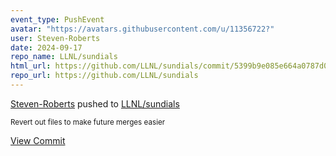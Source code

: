 ```yaml
---
event_type: PushEvent
avatar: "https://avatars.githubusercontent.com/u/11356722?"
user: Steven-Roberts
date: 2024-09-17
repo_name: LLNL/sundials
html_url: https://github.com/LLNL/sundials/commit/5399b9e085e664a0787d0853f484aac192e87b65
repo_url: https://github.com/LLNL/sundials
---
```


<a href='https://github.com/Steven-Roberts' target='_blank'>Steven-Roberts</a> pushed to <a href='https://github.com/LLNL/sundials' target='_blank'>LLNL/sundials</a>

<small>Revert out files to make future merges easier</small>

<a href='https://github.com/LLNL/sundials/commit/5399b9e085e664a0787d0853f484aac192e87b65' target='_blank'>View Commit</a>